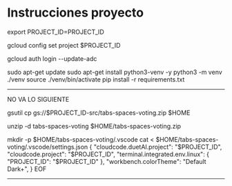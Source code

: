 # Instrucciones proyecto


export PROJECT_ID=PROJECT_ID

gcloud config set project $PROJECT_ID

gcloud auth login --update-adc



sudo apt-get update
sudo apt-get install python3-venv -y
python3 -m venv ./venv
source ./venv/bin/activate
pip install -r requirements.txt



--- 
NO VA LO SIGUIENTE

gsutil cp gs://$PROJECT_ID-src/tabs-spaces-voting.zip $HOME

unzip -d tabs-spaces-voting $HOME/tabs-spaces-voting.zip

mkdir -p $HOME/tabs-spaces-voting/.vscode
cat <<EOF > $HOME/tabs-spaces-voting/.vscode/settings.json
{
    "cloudcode.duetAI.project": "$PROJECT_ID",
    "cloudcode.project": "$PROJECT_ID",
    "terminal.integrated.env.linux": {
        "PROJECT_ID": "$PROJECT_ID"
    },
    "workbench.colorTheme": "Default Dark+",
}
EOF

---
